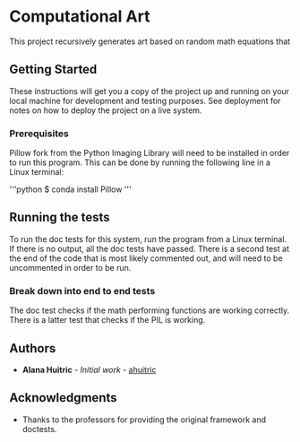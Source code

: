 # Computational Art

This project recursively generates art based on random math equations that

## Getting Started

These instructions will get you a copy of the project up and running on your local machine for development and testing purposes. See deployment for notes on how to deploy the project on a live system.

### Prerequisites

Pillow fork from the Python Imaging Library will need to be installed in order
to run this program. This can be done by running the following line in a Linux
terminal:

'''python
$ conda install Pillow
'''

## Running the tests

To run the doc tests for this system, run the program from a Linux terminal. If there is no output, all the doc tests
have passed. There is a second test at the end of the code that is most likely commented out, and will need to be uncommented in order to be run. 

### Break down into end to end tests

The doc test checks if the math performing functions are working correctly. There is a latter test that checks if the
PIL is working.


## Authors

* **Alana Huitric** - *Initial work* - [ahuitric](https://github.com/ahuitric)


## Acknowledgments

* Thanks to the professors for providing the original framework and doctests.
